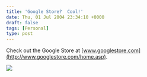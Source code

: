 ```yaml
---
title: 'Google Store?  Cool!'
date: Thu, 01 Jul 2004 23:34:10 +0000
draft: false
tags: [Personal]
type: post
---
```


Check out the Google Store at [www.googlestore.com](http://www.googlestore.com/home.asp).

![](http://www.googlestore.com/images/home/googlestore_large.jpg)